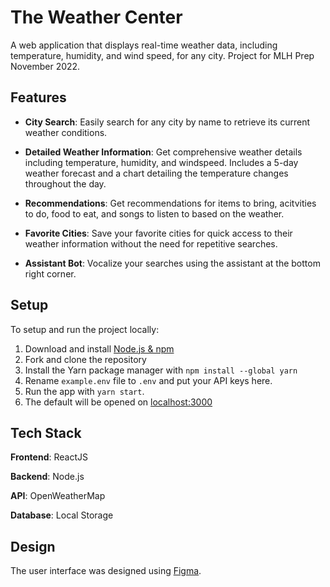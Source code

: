 # The Weather Center

A web application that displays real-time weather data, including temperature, humidity, and wind speed, for any city. Project for MLH Prep November 2022.

## Features

- **City Search**: Easily search for any city by name to retrieve its current weather conditions.

- **Detailed Weather Information**: Get comprehensive weather details including temperature, humidity, and windspeed. Includes a 5-day weather forecast and a chart detailing the temperature changes throughout the day.

- **Recommendations**: Get recommendations for items to bring, acitvities to do, food to eat, and songs to listen to based on the weather.

- **Favorite Cities**: Save your favorite cities for quick access to their weather information without the need for repetitive searches.

- **Assistant Bot**: Vocalize your searches using the assistant at the bottom right corner.

## Setup

To setup and run the project locally:

1. Download and install [Node.js & npm](https://nodejs.org/en/download/package-manager/)
2. Fork and clone the repository
3. Install the Yarn package manager with `npm install --global yarn`
4. Rename `example.env` file to `.env` and put your API keys here.
5. Run the app with `yarn start`.
6. The default will be opened on [localhost:3000](http://localhost:3000)

## Tech Stack

**Frontend**: ReactJS

**Backend**: Node.js

**API**: OpenWeatherMap

**Database**: Local Storage

## Design
The user interface was designed using [Figma](https://www.figma.com/file/c6VDC6StFF0rl2CpwbTHTX/Weather-App-Prep-Project?type=design&node-id=101%3A1560&mode=design&t=zdFj9ubL3kFIPgIZ-1).
